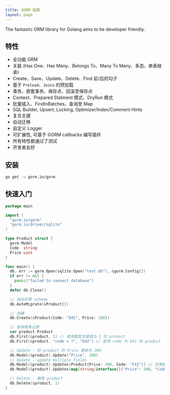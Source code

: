 ```yaml
---
title: GORM 指南
layout: page
---
```


The fantastic ORM library for Golang aims to be developer friendly.

## 特性

* 全功能 ORM
* 关联 (Has One、Has Many、Belongs To、Many To Many、多态、单表继承)
* Create、Save、Update、Delete、Find 前/后的勾子
* 基于 `Preload`、`Joins` 的预加载
* 事务、嵌套事务、保存点、回滚至保存点
* Context、Prepared Statment 模式、DryRun 模式
* 批量插入、FindInBatches、查询至 Map
* SQL Builder, Upsert, Locking, Optimizer/Index/Comment Hints
* 复合主键
* 自动迁移
* 自定义 Logger
* 可扩展性, 可基于 GORM callbacks 编写插件
* 所有特性都通过了测试
* 开发者友好

## 安装

```sh
go get -u gorm.io/gorm
```

## 快速入门

```go
package main

import (
  "gorm.io/gorm"
  "gorm.io/driver/sqlite"
)

type Product struct {
  gorm.Model
  Code  string
  Price uint
}

func main() {
  db, err := gorm.Open(sqlite.Open("test.db"), &gorm.Config{})
  if err != nil {
    panic("failed to connect database")
  }
  defer db.Close()

  // 自动迁移 schema
  db.AutoMigrate(&Product{})

  // 创建
  db.Create(&Product{Code: "D42", Price: 100})

  // 查询首条记录
  var product Product
  db.First(&product, 1) // 查询整型主键值为 1 的 product
  db.First(&product, "code = ?", "D42") // 查询 code 为 D42 的 product

  // Update - 将 product 的 Price 更新为 200
  db.Model(&product).Update("Price", 200)
  // Update - update multiple fields
  db.Model(&product).Updates(Product{Price: 200, Code: "F42"}) // 仅更新非零值字段
  db.Model(&product).Updates(map[string]interface{}{"Price": 200, "Code": "F42"})

  // Delete - 删除 product
  db.Delete(&product, 1)
}
```
